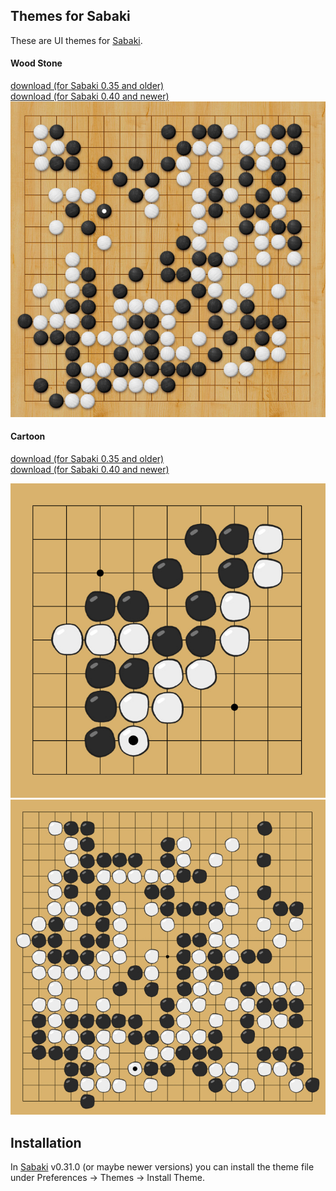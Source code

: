 ## Themes for Sabaki
These are UI themes for [Sabaki](http://sabaki.yichuanshen.de/).

#### Wood Stone 
[download (for Sabaki 0.35 and older)](https://github.com/geovens/sabaki-theme/raw/master/woodstone/woodstone_v0.35.asar)  
[download (for Sabaki 0.40 and newer)](https://github.com/geovens/sabaki-theme/raw/master/woodstone/woodstone_v0.40.asar)  
<img src="https://github.com/geovens/sabaki-theme/raw/master/woodstone/screenshot.jpg">

#### Cartoon 
[download (for Sabaki 0.35 and older)](https://github.com/geovens/sabaki-theme/raw/master/cartoon/cartoon_v0.35.asar)  
[download (for Sabaki 0.40 and newer)](https://github.com/geovens/sabaki-theme/raw/master/cartoon/cartoon_v0.40.asar)  

<img src="https://github.com/geovens/sabaki-theme/raw/master/cartoon/screenshot_9x9.jpg">
<img src="https://github.com/geovens/sabaki-theme/raw/master/cartoon/screenshot.jpg">

## Installation
In [Sabaki](http://sabaki.yichuanshen.de/) v0.31.0 (or maybe newer versions) you can install the theme file under Preferences -> Themes -> Install Theme.
